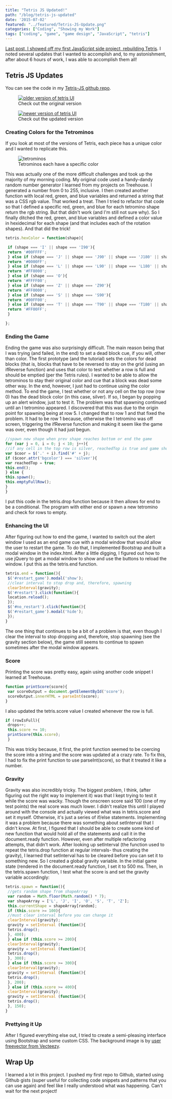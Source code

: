 ```yaml
---
title: "Tetris JS Updated!"
path: "/blog/tetris-js-updated"
date: '2015-07-02'
featured: "../featured/Tetris-JS-Update.png"
categories: ["Coding", "Showing my Work"]
tags: ["coding", "game", "game design", "JavaScript", "tetris"]
---
```


[Last post, I showed off my first JavaScript side project, rebuilding Tetris](/blog/tetris-js-my-first-javascript-side-project/). I noted several updates that I wanted to accomplish and, to my astonishment, after about 6 hours of work, I was able to accomplish them all!

## Tetris JS Updates

You can see the code in my [Tetris-JS github repo](https://github.com/anthkris/Tetris-JS).

<figure>
  <a href="/showcase/TetrisJS/old/index.html" target="blank">
    <img
    sizes="(max-width: 810px) 100vw, 810px"
    srcset="https://res.cloudinary.com/dhdaswa6t/image/upload/f_auto,q_60,w_203/v1530396697/blog/tetris_old.png 203w,
            https://res.cloudinary.com/dhdaswa6t/image/upload/f_auto,q_60,w_405/v1530396697/blog/tetris_old.png 405w,
            https://res.cloudinary.com/dhdaswa6t/image/upload/f_auto,q_60,w_810/v1530396697/blog/tetris_old.png 810w,
            https://res.cloudinary.com/dhdaswa6t/image/upload/f_auto,q_60,w_1215/v1530396697/blog/tetris_old.png 1215w"
    src="https://res.cloudinary.com/dhdaswa6t/image/upload/f_auto,q_60,w_810/v1530396697/blog/tetris_old.png"
    alt="older version of tetris UI" />
  </a>
  <figcaption>Check out the original version</figcaption>
</figure>


<figure>
  <a href="http://www.knanthony.com/showcase/TetrisJS/updated/index.html" target="blank">
    <img
    sizes="(max-width: 810px) 100vw, 810px"
    srcset="https://res.cloudinary.com/dhdaswa6t/image/upload/f_auto,q_60,w_203/v1530396697/blog/tetris_new1.png 203w,
            https://res.cloudinary.com/dhdaswa6t/image/upload/f_auto,q_60,w_405/v1530396697/blog/tetris_new1.png 405w,
            https://res.cloudinary.com/dhdaswa6t/image/upload/f_auto,q_60,w_810/v1530396697/blog/tetris_new1.png 810w,
            https://res.cloudinary.com/dhdaswa6t/image/upload/f_auto,q_60,w_1215/v1530396697/blog/tetris_new1.png 1215w"
    src="https://res.cloudinary.com/dhdaswa6t/image/upload/f_auto,q_60,w_810/v1530396697/blog/tetris_new1.png"
    alt="newer version of tetris UI" />
  </a>
  <figcaption>Check out the updated version</figcaption>
</figure>

### Creating Colors for the Tetrominos

If you look at most of the versions of Tetris, each piece has a unique color and I wanted to replicate this.

<figure>
  <img
    sizes="(max-width: 810px) 100vw, 810px"
    srcset="https://res.cloudinary.com/dhdaswa6t/image/upload/f_auto,q_60,w_203/v1530396697/blog/Tetris-Blocks.png 203w,
            https://res.cloudinary.com/dhdaswa6t/image/upload/f_auto,q_60,w_405/v1530396697/blog/Tetris-Blocks.png 405w,
            https://res.cloudinary.com/dhdaswa6t/image/upload/f_auto,q_60,w_810/v1530396697/blog/Tetris-Blocks.png 810w,
            https://res.cloudinary.com/dhdaswa6t/image/upload/f_auto,q_60,w_1215/v1530396697/blog/Tetris-Blocks.png 1215w"
    src="https://res.cloudinary.com/dhdaswa6t/image/upload/f_auto,q_60,w_810/v1530396697/blog/Tetris-Blocks.png"
    alt="tetrominos" />
  <figcaption>Tetrominos each have a specific color</figcaption>
</figure>

This was actually one of the more difficult challenges and took up the majority of my morning coding. My original code used a handy-dandy random number generator I learned from my projects on Treehouse. I generated a number from 0 to 255, inclusive. I then created another function with local red, green, and blue variables and returned a string that was a CSS rgb value. That worked a treat. Then I tried to refactor that code so that I defined a specific red, green, and blue for each tetromino shape return the rgb string. But that didn't work (and I'm still not sure why). So I finally ditched the red, green, and blue variables and defined a color value in hexidecimal for each shape (and that includes each of the rotation shapes). And that did the trick!

```javascript
tetris.hexColor = function(shape){

 if (shape === 'I' || shape === 'I90'){
 return '#00FFFF';
 } else if (shape === 'J' || shape === 'J90' || shape === 'J180' || shape === 'J270'){
 return '#0000FF';
 } else if (shape === 'L' || shape === 'L90' || shape === 'L180' || shape === 'L270'){
 return '#FF8000';
 } else if (shape === 'O'){
 return '#FFFF00';
 } else if (shape === 'Z' || shape === 'Z90'){
 return '#FF0000';
 } else if (shape === 'S' || shape === 'S90'){
 return '#00FF00';
 } else if (shape === 'T' || shape === 'T90' || shape === 'T180' || shape === 'T270'){
 return '#FF00FF';
 }

};
```

### Ending the Game

Ending the game was also surprisingly difficult. The main reason being that I was trying (and failed, in the end) to set a dead block cue, if you will, other than color. The first prototype (and the tutorial) sets the colors for dead blocks (that is, blocks that have to be reversed to stay on the grid (using an ifReverse function) and uses that color to test whether a row is full and should be emptied (per the Tetris rules). I wanted to be able to allow the tetrominos to stay their original color and cue that a block was dead some other way. In the end, however, I just had to continue using the color method. To end the game, I test whether or not any cell on the top row (row 0) has the dead block color (in this case, silver). If so, I began by popping up an alert window, just to test it. The problem was that spawning continued until an I tetromino appeared. I discovered that this was due to the origin point for spawning being at row 5\. I changed that to row 1 and that fixed the problem. It had to be row 1 because, otherwise the I tetromino was off screen, triggering the ifReverse function and making it seem like the game was over, even though it had just begun.

```javascript
//spawn new shape when prev shape reaches bottom or end the game
for (var j = 0, i = 0; j < 10; j++){
//if any cell in the top row is silver, reachedTop is true and game should end
var $coor = $('.' + i).find('#' + j);
if ($coor.attr('bgcolor') === 'silver'){
var reachedTop = true;
this.end();
} else {
this.spawn();
this.emptyFullRow();
}
}
```

I put this code in the tetris.drop function because it then allows for end to be a conditional. The program with either end or spawn a new tetromino and check for rows to empty.

### Enhancing the UI

After figuring out how to end the game, I wanted to switch out the alert window I used as an end game cue with a modal window that would allow the user to restart the game. To do that, I implemented Bootstrap and built a modal window in the index.html. After a little digging, I figured out how to use jQuery to get a modal window to show and use the buttons to reload the window. I put this as the tetris.end function.

```javascript
tetris.end = function(){
 $('#restart_game').modal('show');
 //clear interval to stop drop and, therefore, spawning
 clearInterval(gravity);
 $('#restart').click(function(){
 location.reload();
 });
 $('#no_restart').click(function(){
 $('#restart_game').modal('hide');
 });
}
```

The one thing that continues to be a bit of a problem is that, even though I clear the interval to stop dropping and, therefore, stop spawning (see the gravity section below), the game still seems to continue to spawn sometimes after the modal window appears.

### Score

Printing the score was pretty easy, again using another code snippet I learned at Treehouse.

```javascript
function printScore(score){
 var scoreOutput = document.getElementById('score');
 scoreOutput.innerHTML = parseInt(score);
}
```

I also updated the tetris.score value I created whenever the row is full.

```javascript
if (rowIsFull){
 drops++;
 this.score += 10;
 printScore(this.score);
 }
```

This was tricky because, it first, the print function seemed to be coercing the score into a string and the score was updated at a crazy rate. To fix this, I had to fix the print function to use parseInt(score), so that it treated it like a number.

### Gravity

Gravity was also incredibly tricky. The biggest problem, I think, (after figuring out the right way to implement it) was that I kept trying to test it while the score was wacky. Though the onscreen score said 100 (one of my test points) the real score was much lower. I didn't realize this until I played around with the console and actually viewed what was in tetris.score and set it myself. Otherwise, it's just a series of if/else statements. Implementing it was a problem because there was something about setInterval that I didn't know. At first, I figured that I should be able to create some kind of new function that would hold all of the statements and call it in the document.ready function. However, even after multiple refactoring attempts, that didn't work. After looking up setInterval (the function used to repeat the tetris.drop function at regular intervals- thus creating the gravity), I learned that setInterval has to be cleared before you can set it to something new. So I created a global gravity variable. In the initial game state (rendered in the document.ready function, I set it to 500 ms. Then, in the tetris.spawn function, I test what the score is and set the gravity variable accordingly:

```javascript
tetris.spawn = function(){
 //gets random shape from shapeArray
 var random = Math.floor(Math.random() * 7);
 var shapeArray = ['L', 'J', 'I', 'O', 'S', 'T', 'Z'];
 this.currentShape = shapeArray[random];
 if (this.score >= 100){
 //must clear interval before you can change it
 clearInterval(gravity);
 gravity = setInterval (function(){
 tetris.drop();
 }, 400);
 } else if (this.score >= 200){
 clearInterval(gravity);
 gravity = setInterval (function(){
 tetris.drop();
 }, 300);
 } else if (this.score >= 300){
 clearInterval(gravity);
 gravity = setInterval (function(){
 tetris.drop();
 }, 200);
 } else if (this.score >= 400){
 clearInterval(gravity);
 gravity = setInterval (function(){
 tetris.drop();
 }, 150);
}
```

### Prettying it Up

After I figured everything else out, I tried to create a semi-pleasing interface using Bootstrap and some custom CSS. The background image is by [user freevector from Vecteezy](http://www.vecteezy.com/vector-art/67501-city-night).

## Wrap Up

I learned a lot in this project. I pushed my first repo to Github, started using Github gists (super useful for collecting code snippets and patterns that you can use again) and feel like I really understood what was happening. Can't wait for the next project!
